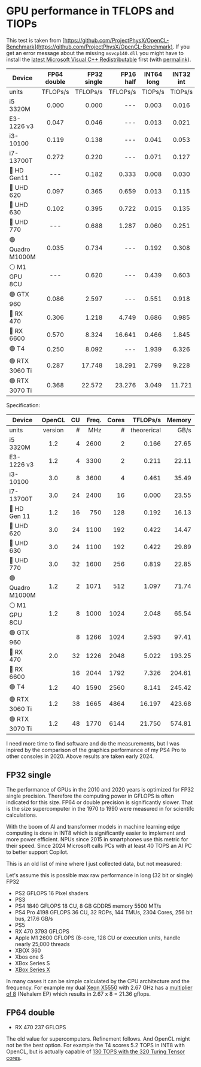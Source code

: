 # GPU performance in TFLOPS and TIOPs

This test is taken from [https://github.com/ProjectPhysX/OpenCL-Benchmark](https://github.com/ProjectPhysX/OpenCL-Benchmark). If you get an error message about the missing `msvcp140.dll` you might have to install the [latest Microsoft Visual C++ Redistributable](https://learn.microsoft.com/en-us/cpp/windows/latest-supported-vc-redist?view=msvc-170) first (with [permalink](https://aka.ms/vs/17/release/vc_redist.x64.exe)).

| Device           | FP64<br>double | FP32<br>single | FP16<br>half | INT64<br>long | INT32<br>int | INT16<br>short | INT8<br>char |
|------------------|:--------:|---------:|---------:|:-------:|:-------:|:-------:|:-------:|
| units            | TFLOPs/s | TFLOPs/s | TFLOPs/s | TIOPs/s | TIOPs/s | TIOPs/s | TIOPs/s |
| i5 3320M         |   0.000  |   0.000  |   ---    |  0.003  |  0.016  |  0.032  |  0.018  |
| E3-1226 v3       |   0.047  |   0.046  |   ---    |  0.013  |  0.021  |  0.005  |  0.011  |
| i3-10100         |   0.119  |   0.138  |   ---    |  0.041  |  0.053  |  0.197  |  0.217  |
| i7-13700T        |   0.272  |   0.220  |   ---    |  0.071  |  0.127  |  0.397  |  0.339  |
| 🔵 HD Gen11      |    ---   |   0.182  |   0.333  |  0.008  |  0.030  |  0.361  |  0.063  |
| 🔵 UHD 620       |   0.097  |   0.365  |   0.659  |  0.013  |  0.115  |  0.642  |  0.129  |
| 🔵 UHD 630       |   0.102  |   0.395  |   0.722  |  0.015  |  0.135  |  0.782  |  0.136  |
| 🔵 UHD 770       |    ---   |   0.688  |   1.287  |  0.060  |  0.251  |  2.821  |  0.511  |
| 🟢 Quadro M1000M |   0.035  |   0.734  |   ---    |  0.192  |  0.308  |  1.071  |  1.087  |
| ⚪ M1 GPU 8CU    |    ---   |   0.620  |   ---    |  0.439  |  0.603  |  0.645  |  0.638  |
| 🟢 GTX 960       |   0.086  |   2.597  |   ---    |  0.551  |  0.918  |  2.649  |  2.652  |
| 🔴 RX 470        |   0.306  |   1.218  |   4.749  |  0.686  |  0.985  |  1.920  |  1.914  |
| 🔴 RX 6600       |   0.570  |   8.324  |  16.641  |  0.466  |  1.845  |  7.498  |  5.564  |
| 🟢 T4            |   0.250  |   8.092  |   ---    |  1.939  |  6.326  |  5.257  |  5.279  |
| 🟢 RTX 3060 Ti   |   0.287  |  17.748  |  18.291  |  2.799  |  9.228  |  8.062  |  6.844  |
| 🟢 RTX 3070 Ti   |   0.368  |  22.572  |  23.276  |  3.049  | 11.721  | 10.198  |  8.681  |

Specification:

| Device           | OpenCL | CU | Freq. | Cores | TFLOPs/s | Memory |  PCIe |
|------------------|:------:|---:|------:|------:|---------:|-------:|------:|
| units            | version | # |   MHz |   # | theorerical | GB/s  |  GB/s |
| i5 3320M         |   1.2  |  4 |  2600 |     2 |    0.166 |  27.65 |  6.93 |
| E3-1226 v3       |   1.2  |  4 |  3300 |     2 |    0.211 |  22.11 |  8.73 |
| i3-10100         |   3.0  |  8 |  3600 |     4 |    0.461 |  35.49 | 13.66 |
| i7-13700T        |   3.0  | 24 |  2400 |    16 |    0.000 |  23.55 | 11.39 |
| 🔵 HD Gen 11     |   1.2  | 16 |   750 |   128 |    0.192 |  16.13 |  6.26 |
| 🔵 UHD 620       |   3.0  | 24 |  1100 |   192 |    0.422 |  14.47 |  6.28 |
| 🔵 UHD 630       |   3.0  | 24 |  1100 |   192 |    0.422 |  29.89 | 15.30 |
| 🔵 UHD 770       |   3.0  | 32 |  1600 |   256 |    0.819 |  22.85 | 11.08 |
| 🟢 Quadro M1000M |   1.2  |  2 |  1071 |   512 |    1.097 |  71.74 |  6.35 |
| ⚪ M1 GPU 8CU    |   1.2  |  8 |  1000 |  1024 |    2.048 |  65.54 | 18.28 |
| 🟢 GTX 960       |        |  8 |  1266 |  1024 |    2.593 |  97.41 |  6.91 |
| 🔴 RX 470        |   2.0  | 32 |  1226 |  2048 |    5.022 | 193.25 |  4.63 |
| 🔴 RX 6600       |        | 16 |  2044 |  1792 |    7.326 | 204.61 |  4.57 |
| 🟢 T4            |   1.2  | 40 |  1590 |  2560 |    8.141 | 245.42 |  4.74 |
| 🟢 RTX 3060 Ti   |   1.2  | 38 |  1665 |  4864 |   16.197 | 423.68 |  9.83 |
| 🟢 RTX 3070 Ti   |   1.2  | 48 |  1770 |  6144 |   21.750 | 574.81 |  8.76 |

I need more time to find software and do the measurements, but I was inpired by the comparison of the graphics performance of my PS4 Pro to other consoles in 2020. Above results are taken early 2024.

## FP32 single

The performance of GPUs in the 2010 and 2020 years is optimized for FP32 single precision. Therefore the computing power in GFLOPS is often indicated for this size. FP64 or double precision is significantly slower. That is the size supercomputer in the 1970 to 1990 were measured in for scientifc calculations.

With the boom of AI and transformer models in machine learning edge computing is done in INT8 which is significantly easier to implement and more power efficient. NPUs since 2015 in smartphones use this metric for their speed. Since 2024 Microsoft calls PCs with at least 40 TOPS an AI PC to better support Copilot.

This is an old list of mine where I just collected data, but not measured:

Let's assume this is possible max raw performance in long (32 bit or single) FP32

- PS2			GFLOPS 		16 Pixel shaders
- PS3
- PS4 		1840 GFLOPS		18 CU, 8 GB GDDR5 memory 5500 MT/s
- PS4 Pro	4198 GFLOPS		36 CU, 32 ROPs, 144 TMUs, 2304 Cores, 256 bit bus, 217.6 GB/s
- PS5
- RX 470 	3793 GFLOPS
- Apple M1 	2600 GFLOPS (8-core, 128 CU or execution units, handle nearly 25,000 threads
- XBOX 360
- Xbos one S 
- XBox Series S 
- [XBox Series X](https://en.wikipedia.org/wiki/Xbox_Series_X_and_Series_S) 

In many cases it can be simple calculated by the CPU architecture and the frequency. For example my dual [Xeon X5550](https://ark.intel.com/content/www/us/en/ark/products/37106/intel-xeon-processor-x5550-8m-cache-2-66-ghz-6-40-gt-s-intel-qpi.html) with 2.67 GHz has a [multiplier of 8](https://en.wikipedia.org/wiki/FLOPS) (Nehalem EP) which results in 2.67 x 8 = 21.36 gflops.

## FP64 double

- RX 470 	237 GFLOPS

The old value for supercomputers. Refinement follows. And OpenCL might not be the best option. For example the T4 scores 5.2 TOPS in INT8 with OpenCL, but is actually capable of [130 TOPS with the 320 Turing Tensor cores](https://www.pny.com/en-eu/nvidia-t4).

